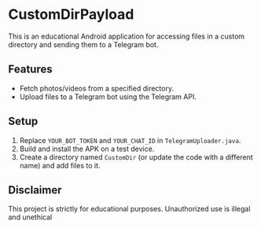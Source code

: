 # CustomDirPayload

This is an educational Android application for accessing files in a custom directory and sending them to a Telegram bot.

## Features
- Fetch photos/videos from a specified directory.
- Upload files to a Telegram bot using the Telegram API.

## Setup
1. Replace `YOUR_BOT_TOKEN` and `YOUR_CHAT_ID` in `TelegramUploader.java`.
2. Build and install the APK on a test device.
3. Create a directory named `CustomDir` (or update the code with a different name) and add files to it.

## Disclaimer
This project is strictly for educational purposes. Unauthorized use is illegal and unethical
